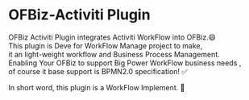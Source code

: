 # OFBiz-Activiti Plugin

  OFBiz Activiti Plugin integrates Activiti WorkFlow  into OFBiz.😄<br/>
This plugin is Deve for WorkFlow Manage project to make, <br/>
it an light-weight workflow and Business Process Management.<br/>
  Enabling Your OFBiz to support Big Power WorkFlow business needs , <br/>
of course it base support is BPMN2.0 specification! ✅<br/>

  In short word, this plugin is a WorkFlow Implement. 🚀
